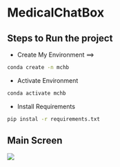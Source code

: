 # MedicalChatBox


##  Steps to Run the project 

- Create My Environment ==>
```bash
conda create -n mchb
```
    

- Activate Environment 
```bash
conda activate mchb

```

- Install Requirements     
```bash
pip instal -r requirements.txt 
```


## Main Screen

 ![](MainScreen.png)
